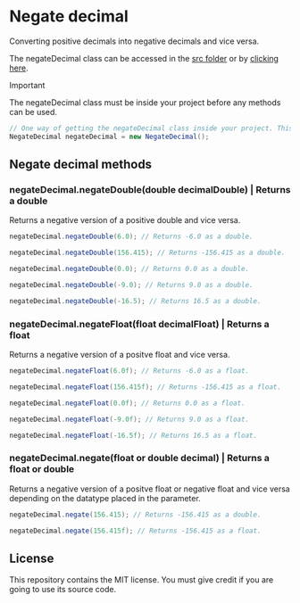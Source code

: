 # Negate decimal

Converting positive decimals into negative decimals and vice versa.

The negateDecimal class can be accessed in the [src folder](src) or by [clicking here](src/NegateDecimal.java).

> [!IMPORTANT]
> The negateDecimal class must be inside your project before any methods can be used.

```Java
// One way of getting the negateDecimal class inside your project. This requires the class to be in the same folder as the file using this code.
NegateDecimal negateDecimal = new NegateDecimal();
```

## Negate decimal methods

### negateDecimal.negateDouble(double decimalDouble) | Returns a double

Returns a negative version of a positive double and vice versa.

```Java
negateDecimal.negateDouble(6.0); // Returns -6.0 as a double.
```

```Java
negateDecimal.negateDouble(156.415); // Returns -156.415 as a double.
```

```Java
negateDecimal.negateDouble(0.0); // Returns 0.0 as a double.
```

```Java
negateDecimal.negateDouble(-9.0); // Returns 9.0 as a double.
```

```Java
negateDecimal.negateDouble(-16.5); // Returns 16.5 as a double.
```

### negateDecimal.negateFloat(float decimalFloat) | Returns a float

Returns a negative version of a positve float and vice versa.

```Java
negateDecimal.negateFloat(6.0f); // Returns -6.0 as a float.
```

```Java
negateDecimal.negateFloat(156.415f); // Returns -156.415 as a float.
```

```Java
negateDecimal.negateFloat(0.0f); // Returns 0.0 as a float.
```

```Java
negateDecimal.negateFloat(-9.0f); // Returns 9.0 as a float.
```

```Java
negateDecimal.negateFloat(-16.5f); // Returns 16.5 as a float.
```

### negateDecimal.negate(float or double decimal) | Returns a float or double

Returns a negative version of a positve float or negative float and vice versa depending on the datatype placed in the parameter.

```Java
negateDecimal.negate(156.415); // Returns -156.415 as a double.
```

```Java
negateDecimal.negate(156.415f); // Returns -156.415 as a float.
```

## License

This repository contains the MIT license. You must give credit if you are going to use its source code.
